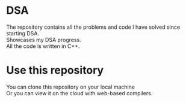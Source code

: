 # DSA

The repository contains all the problems and code I have solved since starting DSA.   
Showcases my DSA progress.   
All the code is written in C++.    

# Use this repository
You can clone this repository on your local machine  
Or you can view it on the cloud with web-based compilers.

